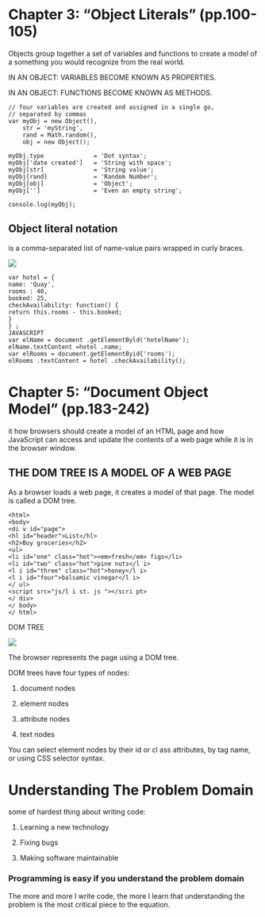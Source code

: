 # Chapter 3: “Object Literals” (pp.100-105)

Objects group together a set of variables and functions to create a model
of a something you would recognize from the real world.

IN AN OBJECT: VARIABLES BECOME
KNOWN AS PROPERTIES.



IN AN OBJECT: FUNCTIONS BECOME
KNOWN AS METHODS.

```
// four variables are created and assigned in a single go,
// separated by commas
var myObj = new Object(),
    str = 'myString',
    rand = Math.random(),
    obj = new Object();

myObj.type              = 'Dot syntax';
myObj['date created']   = 'String with space';
myObj[str]              = 'String value';
myObj[rand]             = 'Random Number';
myObj[obj]              = 'Object';
myObj['']               = 'Even an empty string';

console.log(myObj);
```

## Object literal notation

 is a comma-separated list of name-value pairs wrapped in curly braces.

 ![](https://image.slidesharecdn.com/javascriptbestpractices-1234957342527920-2/95/javascript-best-practices-24-728.jpg?cb=1234998828)

 ```
 var hotel = {
name: 'Quay',
rooms : 40,
booked: 25,
checkAvailability: function() {
return this.rooms - this.booked;
}
} ;
JAVASCRIPT
var elName = document .getElementByld('hotelName');
elName.textContent =hotel .name;
var elRooms = document.getElementByid{'rooms');
elRooms .textContent = hotel .checkAvailability();
```

# Chapter 5: “Document Object Model” (pp.183-242)

it how browsers should create a model of an HTML
page and how JavaScript can access and update the
contents of a web page while it is in the browser window.

## THE DOM TREE IS A MODEL OF A WEB PAGE

As a browser loads a web page, it creates a model of that page.
The model is called a DOM tree.

```
<html>
<body>
<di v id="page">
<hl id="header">List</hl>
<h2>Buy groceries</h2>
<ul>
<li id="one" class="hot"><em>fresh</em> figs</li>
<li id="two" class="hot">pine nuts</l i>
<l i id="three" class="hot">honey</l i>
<l i id="four">balsamic vinegar</l i>
</ ul>
<script src="js/l i st. js "></scri pt>
</ div>
</ body>
</ html>
```

DOM TREE 

![](https://data-flair.training/blogs/wp-content/uploads/sites/2/2019/08/Js-Dom-Tree.png)

The browser represents the page using a DOM tree.

DOM trees have four types of nodes:
1.  document nodes

2. element nodes

3. attribute nodes

4. text nodes

You can select element nodes by their id or cl ass
attributes, by tag name, or using CSS selector syntax.

# Understanding The Problem Domain

some of hardest thing about writing code:

1. Learning a new technology

2. Fixing bugs

3. Making software maintainable

### Programming is easy if you understand the problem domain

The more and more I write code, the more I learn that understanding the problem is the most critical piece to the equation.

